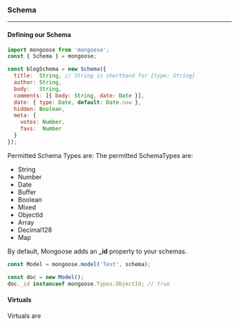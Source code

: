 ### Schema
___
#### Defining our Schema
```javascript
import mongoose from 'mongoose';
const { Schema } = mongoose;

const blogSchema = new Schema({
  title:  String, // String is shorthand for {type: String}
  author: String,
  body:   String,
  comments: [{ body: String, date: Date }],
  date: { type: Date, default: Date.now },
  hidden: Boolean,
  meta: {
    votes: Number,
    favs:  Number
  }
});
```

Permitted Schema Types are:
The permitted SchemaTypes are:
* String
* Number
* Date
* Buffer
* Boolean
* Mixed
* ObjectId
* Array
* Decimal128
* Map

By default, Mongoose adds an **_id** property to your schemas.
```javascript
const Model = mongoose.model('Test', schema);

const doc = new Model();
doc._id instanceof mongoose.Types.ObjectId; // true
```

#### Virtuals
Virtuals are